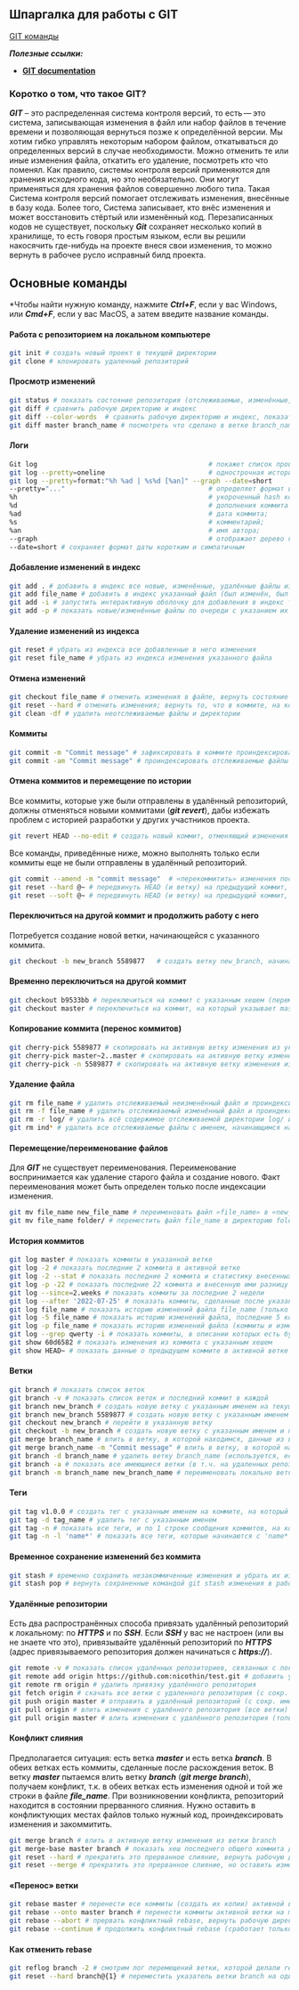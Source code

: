 ## Шпаргалка для работы с GIT

[GIT команды](https://somov-qa.github.io/projects/git/index.html)

***Полезные ссылки:***
- **[GIT documentation](https://git-scm.com/doc)**

### **Коротко о том, что такое GIT?**

***GIT*** – это распределенная система контроля версий, то есть — это система, записывающая изменения в файл или набор файлов в течение времени и позволяющая вернуться позже к определённой версии. Мы хотим гибко управлять некоторым набором файлом, откатываться до определенных версий в случае необходимости. Можно отменить те или иные изменения файла, откатить его удаление, посмотреть кто что поменял. Как правило, системы контроля версий применяются для хранения исходного кода, но это необязательно. Они могут применяться для хранения файлов совершенно любого типа.
Такая Система контроля версий помогает отслеживать изменения, внесённые в базу кода. Более того, Система записывает, кто внёс изменения и может восстановить стёртый или изменённый код.
Перезаписанных кодов не существует, поскольку ***Git*** сохраняет несколько копий в хранилище, то есть говоря простым языком, если вы решили накосячить где-нибудь на проекте внеся свои изменения, то можно вернуть в рабочее русло исправный билд проекта.

## Основные команды
*Чтобы найти нужную команду, нажмите ***Ctrl+F***, если у вас Windows, или ***Cmd+F***, если у вас MacOS, а затем введите название команды.

#### Работа с репозиторием на локальном компьютере

```bash
git init # создать новый проект в текущей директории
git clone # клонировать удаленный репозиторий
```

#### Просмотр изменений

```bash
git status # показать состояние репозитория (отслеживаемые, изменённые, новые файлы)
git diff # сравнить рабочую директорию и индекс
git diff --color-words  # сравнить рабочую директорию и индекс, показать отличия в словах
git diff master branch_name # посмотреть что сделано в ветке branch_name по сравнению с веткой master
```
#### Логи

```bash
Git log                                           # покажет список произведенных изменений
git log --pretty=oneline                          # однострочная история
git log --pretty=format:"%h %ad | %s%d [%an]" --graph --date=short
--pretty="..."                                    # определяет формат вывода; 
%h                                                # укороченный hash коммита; 
%d                                                # дополнения коммита («головы» веток или теги);
%ad                                               # дата коммита; 
%s                                                # комментарий; 
%an                                               # имя автора; 
--graph                                           # отображает дерево коммитов в виде ASCII-графика; 
--date=short # сохраняет формат даты коротким и симпатичным
```
#### Добавление изменений в индекс

```bash
git add . # добавить в индекс все новые, изменённые, удалённые файлы из текущей директории и её поддиректорий
git add file_name # добавить в индекс указанный файл (был изменён, был удалён или это новый файл)
git add -i # запустить интерактивную оболочку для добавления в индекс только выбранных файлов
git add -p # показать новые/изменённые файлы по очереди с указанием их изменений и вопросом об отслеживании/индексировании
```

#### Удаление изменений из индекса

```bash
git reset # убрать из индекса все добавленные в него изменения
git reset file_name # убрать из индекса изменения указанного файла
```

#### Отмена изменений

```bash
git checkout file_name # отменить изменения в файле, вернуть состояние файла, имеющееся в индексе
git reset --hard # отменить изменения; вернуть то, что в коммите, на который указывает HEAD
git clean -df # удалить неотслеживаемые файлы и директории
```

#### Коммиты

```bash
git commit -m "Commit message" # зафиксировать в коммите проиндексированные изменения + добавить имя коммита
git commit -am "Commit message" # проиндексировать отслеживаемые файлы (только отслеживаемые) и закоммитить + добавить имя коммита
```

#### Отмена коммитов и перемещение по истории
Все коммиты, которые уже были отправлены в удалённый репозиторий, должны отменяться новыми коммитами (***git revert***), дабы избежать проблем с историей разработки у других участников проекта.

```bash
git revert HEAD --no-edit # создать новый коммит, отменяющий изменения последнего коммита без запуска редактора сообщения
```

Все команды, приведённые ниже, можно выполнять только если коммиты еще не были отправлены в удалённый репозиторий.

```bash
git commit --amend -m "commit message"  # «перекоммитить» изменения последнего коммита, заменить его новым коммитом с другим сообщением
git reset --hard @~ # передвинуть HEAD (и ветку) на предыдущий коммит, рабочую директорию и индекс сделать такими, какими они были в момент предыдущего коммита
git reset --soft @~ # передвинуть HEAD (и ветку) на предыдущий коммит, но в рабочей директории и индексе оставить все изменения
```

#### Переключиться на другой коммит и продолжить работу с него
Потребуется создание новой ветки, начинающейся с указанного коммита.

```bash
git checkout -b new_branch 5589877   # создать ветку new_branch, начинающуюся с коммита c хешем 5589877 (переместить HEAD на указанный коммит, рабочую директорию вернуть к состоянию, на момент этого коммита, создать указатель на этот коммит (ветку) с указанным именем)
```
#### Временно переключиться на другой коммит
```bash
git checkout b9533bb # переключиться на коммит с указанным хешем (переместить HEAD на указанный коммит, рабочую директорию вернуть к состоянию, на момент этого коммита)
git checkout master # переключиться на коммит, на который указывает master (переместить HEAD на коммит, на который указывает master, рабочую директорию вернуть к состоянию на момент этого коммита)
```
#### Копирование коммита (перенос коммитов)

```bash
git cherry-pick 5589877 # скопировать на активную ветку изменения из указанного коммита, закоммитить эти изменения
git cherry-pick master~2..master # скопировать на активную ветку изменения из master (2 последних коммита)
git cherry-pick -n 5589877 # скопировать на активную ветку изменения из указанного коммита, но НЕ КОММИТИТЬ (подразумевается, что мы сами потом закоммитим)
```

#### Удаление файла

```bash
git rm file_name # удалить отслеживаемый неизменённый файл и проиндексировать это изменение
git rm -f file_name # удалить отслеживаемый изменённый файл и проиндексировать это изменение
git rm -r log/ # удалить всё содержимое отслеживаемой директории log/ и проиндексировать это изменение
git rm ind* # удалить все отслеживаемые файлы с именем, начинающимся на «ind» в текущей директории и проиндексировать это изменение
```

#### Перемещение/переименование файлов
Для ***GIT*** не существует переименования. Переименование воспринимается как удаление старого файла и создание нового. Факт переименования может быть определен только после индексации изменения.

```bash
git mv file_name new_file_name # переименовать файл «file_name» в «new_file_name» и проиндексировать это изменение
git mv file_name folder/ # переместить файл file_name в директорию folder/ (должна существовать) и проиндексировать это изменение
```

#### История коммитов

```bash
git log master # показать коммиты в указанной ветке
git log -2 # показать последние 2 коммита в активной ветке
git log -2 --stat # показать последние 2 коммита и статистику внесенных ими изменений
git log -p -22 # показать последние 22 коммита и внесенную ими разницу на уровне строк
git log --since=2.weeks # показать коммиты за последние 2 недели
git log --after '2022-07-25' # показать коммиты, сделанные после указанной даты
git log file_name # показать историю изменений файла file_name (только коммиты)
git log -5 file_name # показать историю изменений файла, последние 5 коммитов (только коммиты)
git log -p file_name # показать историю изменений файла (коммиты и изменения)
git log --grep qwerty -i # показать коммиты, в описании которых есть буквосочетание qwerty (НЕ регистрозависимо, только коммиты текущей ветки)
git show 60d6582 # показать изменения из коммита с указанным хешем
git show HEAD~ # показать данные о предыдущем коммите в активной ветке
```

#### Ветки

```bash
git branch # показать список веток
git branch -v # показать список веток и последний коммит в каждой
git branch new_branch # создать новую ветку с указанным именем на текущем коммите
git branch new_branch 5589877 # создать новую ветку с указанным именем на указанном коммите
git checkout new_branch # перейти в указанную ветку
git checkout -b new_branch # создать новую ветку с указанным именем и перейти в неё
git merge branch_name # влить в ветку, в которой находимся, данные из ветки branch_name
git merge branch_name -m "Commit message" # влить в ветку, в которой находимся, данные из ветки branch_name (указано сообщение коммита слияния)
git branch -d branch_name # удалить ветку branch_name (используется, если её изменения уже влиты в главную ветку)
git branch -a # показать все имеющиеся ветки (в т.ч. на удаленных репозиториях)
git branch -m branch_name new_branch_name # переименовать локально ветку branch_name в new_branch_name
```

#### Теги

```bash
git tag v1.0.0 # создать тег с указанным именем на коммите, на который указывает HEAD
git tag -d tag_name # удалить тег с указанным именем
git tag -n # показать все теги, и по 1 строке сообщения коммитов, на которые они указывают
git tag -n -l 'name*' # показать все теги, которые начинаются с 'name*'
```

#### Временное сохранение изменений без коммита

```bash
git stash # временно сохранить незакоммиченные изменения и убрать их из рабочей директории
git stash pop # вернуть сохраненные командой git stash изменения в рабочую директорию
```

#### Удалённые репозитории

Есть два распространённых способа привязать удалённый репозиторий к локальному: по ***HTTPS*** и по ***SSH***. Если ***SSH*** у вас не настроен (или вы не знаете что это), привязывайте удалённый репозиторий по ***HTTPS*** (адрес привязываемого репозитория должен начинаться с ***https://***).

```bash
git remote -v # показать список удалённых репозиториев, связанных с локальным
git remote add origin https://github.com:nicothin/test.git # добавить удалённый репозиторий (с сокр. именем origin) с указанным URL
git remote rm origin # удалить привязку удалённого репозитория
git fetch origin # скачать все ветки с удаленного репозитория (с сокр. именем origin), но не сливать со своими ветками
git push origin master # отправить в удалённый репозиторий (с сокр. именем origin) данные своей ветки master
git pull origin # влить изменения с удалённого репозитория (все ветки)
git pull origin master # влить изменения с удалённого репозитория (только указанная ветка)
```

#### Конфликт слияния

Предполагается ситуация: есть ветка ***master*** и есть ветка ***branch***. В обеих ветках есть коммиты, сделанные после расхождения веток. В ветку ***master*** пытаемся влить ветку ***branch*** (***git merge branch***), получаем конфликт, т.к. в обеих ветках есть изменения одной и той же строки в файле ***file_name***.
При возникновении конфликта, репозиторий находится в состоянии прерванного слияния. Нужно оставить в конфликтующих местах файлов только нужный код, проиндексировать изменения и закоммитить.

```bash
git merge branch # влить в активную ветку изменения из ветки branch
git merge-base master branch # показать хеш последнего общего коммита для двух указанных веток
git reset --hard # прекратить это прерванное слияние, вернуть рабочую директорию и индекс как было в момент коммита, на который указывает HEAD, а я пойду немного поплачу
git reset --merge # прекратить это прерванное слияние, но оставить изменения, не закоммиченные до слияния (для случая, когда слияние делается не на чистом статусе)
```

#### «Перенос» ветки

```bash
git rebase master # перенести все коммиты (создать их копии) активной ветки так, будто активная ветка ответвилась от master на нынешней вершине master (часто вызывает конфликты)
git rebase --onto master branch # перенести коммиты активной ветки на master, начиная с того места, в котором активная ветка отделилась от ветки branch
git rebase --abort # прервать конфликтный rebase, вернуть рабочую директорию и индекс к состоянию до начала rebase
git rebase --continue # продолжить конфликтный rebase (сработает только после разрешения конфликта и индексации такого разрешения)
```

#### Как отменить rebase

```bash
git reflog branch -2 # смотрим лог перемещений ветки, которой делали rebase (в этом примере — branch), видим последний коммит ПЕРЕД rebase, на него и нужно перенести указатель ветки
git reset --hard branch@{1} # переместить указатель ветки branch на один коммит назад, обновить рабочую директорию и индекс
```
